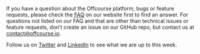 If you have a question about the Offcourse platform, bugs or feature requests, please check the [FAQ](https://www.offcourse.io/faq) on our website first to find an answer.
For questions not listed on our FAQ and that are other than technical issues or feature requests, don’t create an issue on our GitHub repo, but contact us at contact@offcourse.io.

Follow us on [Twitter](https://twitter.com/offcourse_) and [LinkedIn](https://www.linkedin.com/company/offcourse_/) to see what we are up to this week.

